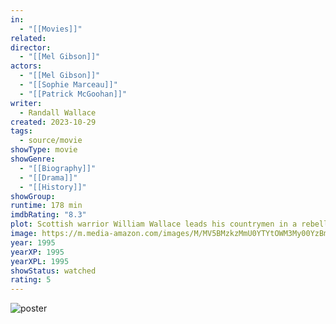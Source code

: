 ```yaml
---
in:
  - "[[Movies]]"
related: 
director:
  - "[[Mel Gibson]]"
actors:
  - "[[Mel Gibson]]"
  - "[[Sophie Marceau]]"
  - "[[Patrick McGoohan]]"
writer:
  - Randall Wallace
created: 2023-10-29
tags:
  - source/movie
showType: movie
showGenre:
  - "[[Biography]]"
  - "[[Drama]]"
  - "[[History]]"
showGroup: 
runtime: 178 min
imdbRating: "8.3"
plot: Scottish warrior William Wallace leads his countrymen in a rebellion to free his homeland from the tyranny of King Edward I of England.
image: https://m.media-amazon.com/images/M/MV5BMzkzMmU0YTYtOWM3My00YzBmLWI0YzctOGYyNTkwMWE5MTJkXkEyXkFqcGdeQXVyNzkwMjQ5NzM@._V1_SX300.jpg
year: 1995
yearXP: 1995
yearXPL: 1995
showStatus: watched
rating: 5
---
```

![poster](https://m.media-amazon.com/images/M/MV5BMzkzMmU0YTYtOWM3My00YzBmLWI0YzctOGYyNTkwMWE5MTJkXkEyXkFqcGdeQXVyNzkwMjQ5NzM@._V1_SX300.jpg)

